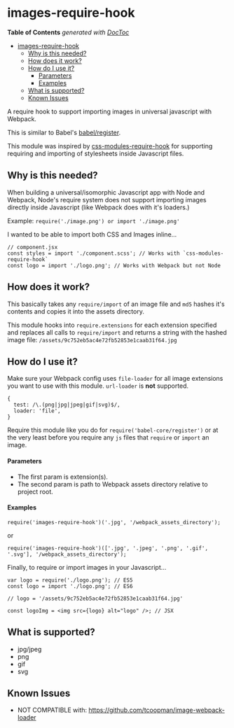images-require-hook
===

<!-- START doctoc generated TOC please keep comment here to allow auto update -->
<!-- DON'T EDIT THIS SECTION, INSTEAD RE-RUN doctoc TO UPDATE -->
**Table of Contents**  *generated with [DocToc](https://github.com/thlorenz/doctoc)*

- [images-require-hook](#images-require-hook)
  - [Why is this needed?](#why-is-this-needed)
  - [How does it work?](#how-does-it-work)
  - [How do I use it?](#how-do-i-use-it)
      - [Parameters](#parameters)
      - [Examples](#examples)
  - [What is supported?](#what-is-supported)
  - [Known Issues](#known-issues)

<!-- END doctoc generated TOC please keep comment here to allow auto update -->

A require hook to support importing images in universal javascript with Webpack.

This is similar to Babel's [babel/register](https://babeljs.io/docs/usage/require/).

This module was inspired by [css-modules-require-hook](https://github.com/css-modules/css-modules-require-hook) for supporting requiring and importing of stylesheets inside Javascript files.

## Why is this needed?

When building a universal/isomorphic Javascript app with Node and Webpack, Node's require system does not support importing images directly inside Javascript (like Webpack does with it's loaders.)

Example: `require('./image.png') or import './image.png'`

I wanted to be able to import both CSS and Images inline...

```
// component.jsx
const styles = import './component.scss'; // Works with `css-modules-require-hook`
const logo = import './logo.png'; // Works with Webpack but not Node
```

## How does it work?

This basically takes any `require/import` of an image file and `md5` hashes it's contents and copies it into the assets directory.

This module hooks into `require.extensions` for each extension specified and replaces all calls to `require/import` and returns a string with the hashed image file: `/assets/9c752eb5ac4e72fb52853e1caab31f64.jpg`

## How do I use it?

Make sure your Webpack config uses `file-loader` for all image extensions you want to use with this module. `url-loader` is **not** supported.

```
{
  test: /\.(png|jpg|jpeg|gif|svg)$/,
  loader: 'file',
}
```

Require this module like you do for `require('babel-core/register')` or at the very least before you require any `js` files that `require` or `import` an image.

#### Parameters

- The first param is extension(s).
- The second param is path to Webpack assets directory relative to project root.

#### Examples

`require('images-require-hook')('.jpg', '/webpack_assets_directory');`

or

`require('images-require-hook')(['.jpg', '.jpeg', '.png', '.gif', '.svg'], '/webpack_assets_directory');`

Finally, to require or import images in your Javascript...

```
var logo = require('./logo.png'); // ES5
const logo = import './logo.png'; // ES6

// logo = '/assets/9c752eb5ac4e72fb52853e1caab31f64.jpg'

const logoImg = <img src={logo} alt="logo" />; // JSX

```

## What is supported?

- jpg/jpeg
- png
- gif
- svg

## Known Issues

- NOT COMPATIBLE with: https://github.com/tcoopman/image-webpack-loader
